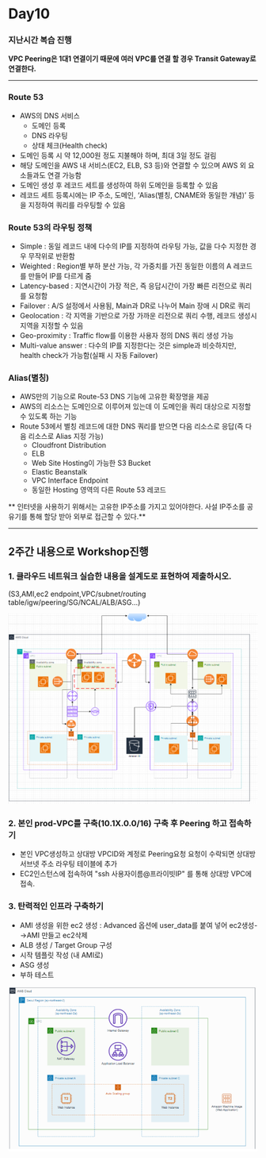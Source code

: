 # Day10

### 지난시간 복습 진행

**VPC Peering은 1대1 연결이기 때문에 여러 VPC를 연결 할 경우 Transit Gateway로 연결한다.**

---

### Route 53

- AWS의 DNS 서비스
  - 도메인 등록
  - DNS 라우팅
  - 상태 체크(Health check)
- 도메인 등록 시 약 12,000원 정도 지불해야 하며, 최대 3일 정도 걸림
- 해당 도메인을 AWS 내 서비스(EC2, ELB, S3 등)와 연결할 수 있으며 AWS 외 요소들과도 연결 가능함
- 도메인 생성 후 레코드 세트를 생성하여 하위 도메인을 등록할 수 있음
- 레코드 세트 등록시에는 IP 주소, 도메인, ‘Alias(별칭, CNAME와 동일한 개념)’ 등을 지정하여 쿼리를 라우팅할 수 있음

### Route 53의 라우팅 정책

- Simple : 동일 레코드 내에 다수의 IP를 지정하여 라우팅 가능, 값을 다수 지정한 경우 무작위로 반환함
- Weighted : Region별 부하 분산 가능, 각 가중치를 가진 동일한 이름의 A 레코드를 만들어 IP를 다르게 줌
- Latency-based : 지연시간이 가장 적은, 즉 응답시간이 가장 빠른 리전으로 쿼리를 요청함
- Failover : A/S 설정에서 사용됨, Main과 DR로 나누어 Main 장애 시 DR로 쿼리
- Geolocation : 각 지역을 기반으로 가장 가까운 리전으로 쿼리 수행, 레코드 생성시 지역을 지정할 수 있음
- Geo-proximity : Traffic flow를 이용한 사용자 정의 DNS 쿼리 생성 가능
- Multi-value answer : 다수의 IP를 지정한다는 것은 simple과 비슷하지만, health check가 가능함(실패 시 자동 Failover)

### Alias(별칭)
- AWS만의 기능으로 Route-53 DNS 기능에 고유한 확장명을 제공
- AWS의 리소스는 도메인으로 이루어져 있는데 이 도메인을 쿼리 대상으로 지정할 수 있도록 하는 기능
- Route 53에서 별칭 레코드에 대한 DNS 쿼리를 받으면 다음 리소스로 응답(즉 다음 리소스로 Alias 지정 가능)
  - Cloudfront Distribution
  - ELB
  - Web Site Hosting이 가능한 S3 Bucket
  - Elastic Beanstalk
  - VPC Interface Endpoint
  - 동일한 Hosting 영역의 다른 Route 53 레코드
 



** 인터넷을 사용하기 위해서는 고유한 IP주소를 가지고 있어야한다. 사설 IP주소를 공유기를 통해 할당 받아 외부로 접근할 수 있다.**


---

## 2주간 내용으로 Workshop진행

### 1. 클라우드 네트워크 실습한 내용을 설계도로 표현하여 제출하시오.
(S3,AMI,ec2 endpoint,VPC/subnet/routing table/igw/peering/SG/NCAL/ALB/ASG…)

![사진](../images/아키텍처.PNG)

### 2. 본인 prod-VPC를 구축(10.1X.0.0/16) 구축 후 Peering 하고 접속하기

- 본인 VPC생성하고 상대방 VPCID와 계정로 Peering요청 요청이 수락되면 상대방 서브넷 주소 라우팅 테이블에 추가
- EC2인스턴스에 접속하여 "ssh 사용자이름@프라이빗IP" 를 통해 상대방 VPC에 접속.


### 3. 탄력적인 인프라 구축하기
- AMI 생성을 위한 ec2 생성 : Advanced 옵션에 user_data를 붙여 넣어 ec2생성-→AMI 만들고 ec2삭제
- ALB 생성 / Target Group 구성
- 시작 템플릿 작성 (내 AMI로)
- ASG 생성
- 부하 테스트

![사진](../images/3번아키텍처.png)




